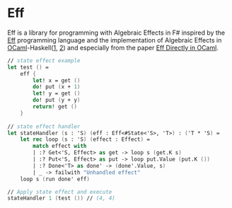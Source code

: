 # Eff
Eff is a library for programming with Algebraic Effects in F# inspired by the [Eff] programming language and the implementation of Algebraic Effects in [OCaml]-Haskell([1], [2]) and especially from the paper [Eff Directly in OCaml].

``` fsharp
// state effect example
let test () = 
    eff {
        let! x = get ()
        do! put (x + 1)
        let! y = get ()
        do! put (y + y)
        return! get ()
    } 
    
// state effect handler
let stateHandler (s : 'S) (eff : Eff<#State<'S>, 'T>) : ('T * 'S) =
    let rec loop (s : 'S) (effect : Effect) = 
        match effect with
        | :? Get<'S, Effect> as get -> loop s (get.K s) 
        | :? Put<'S, Effect> as put -> loop put.Value (put.K ())
        | :? Done<'T> as done' -> (done'.Value, s)
        | _ -> failwith "Unhandled effect"
    loop s (run done' eff) 

// Apply state effect and execute
stateHandler 1 (test ()) // (4, 4)
```


[Eff]: http://math.andrej.com/wp-content/uploads/2012/03/eff.pdf
[OCaml]: http://www.lpw25.net/ocaml2015-abs2.pdf
[1]: http://homepages.inf.ed.ac.uk/slindley/papers/handlers.pdf
[2]: http://okmij.org/ftp/Haskell/extensible/more.pdf
[Eff Directly in OCaml]: http://kcsrk.info/papers/eff_ocaml_ml16.pdf
